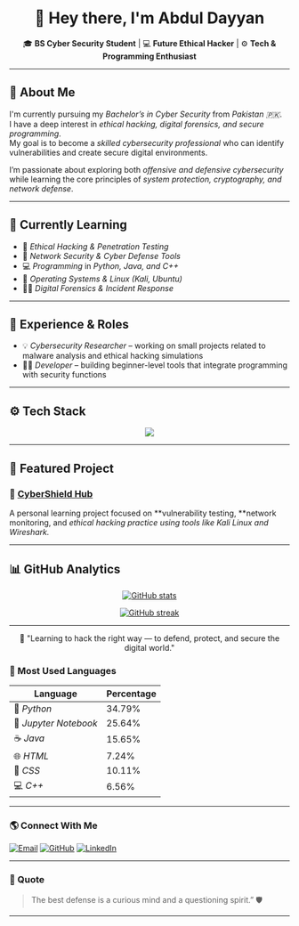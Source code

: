 <!-- 💫 Personal GitHub Profile README -->

<h1 align="center">🌙 Hey there, I'm Abdul Dayyan</h1>

<p align="center">
🎓 <b>BS Cyber Security Student</b> | 💻 <b>Future Ethical Hacker</b> | ⚙ <b>Tech & Programming Enthusiast</b>
</p>

---

## 🧠 About Me  

I'm currently pursuing my *Bachelor’s in Cyber Security* from *Pakistan 🇵🇰*.  
I have a deep interest in *ethical hacking, digital forensics, and secure programming*.  
My goal is to become a *skilled cybersecurity professional* who can identify vulnerabilities and create secure digital environments.

I’m passionate about exploring both *offensive and defensive cybersecurity* while learning the core principles of *system protection, cryptography, and network defense*.

---

## 🚀 Currently Learning  

- 🔐 *Ethical Hacking & Penetration Testing*  
- 🌱 *Network Security & Cyber Defense Tools*  
- 💻 *Programming* in *Python, Java, and C++*  
- 🧩 *Operating Systems & Linux (Kali, Ubuntu)*  
- 🕵‍♂ *Digital Forensics & Incident Response*

---

## 💼 Experience & Roles  

- 💡 *Cybersecurity Researcher* – working on small projects related to malware analysis and ethical hacking simulations  
- 🧑‍💻 *Developer* – building beginner-level tools that integrate programming with security functions  

---

## ⚙ Tech Stack  

<p align="center">
<img src="https://skillicons.dev/icons?i=python,java,cpp,html,css,git,github,vscode,linux,windows,canva" />
</p>

---

## 🌟 Featured Project  

### 🔗 [CyberShield Hub](#)
A personal learning project focused on **vulnerability testing, **network monitoring, and **ethical hacking practice* using tools like Kali Linux and Wireshark.*

---

## 📊 GitHub Analytics  

<p align="center">
<a href="https://github.com/AbdulDayyan">
<img src="https://github-readme-stats.vercel.app/api?username=AbdulDayyan&show_icons=true&theme=tokyonight" alt="GitHub stats" />
</a>
</p>

<p align="center">
<a href="https://github.com/AbdulDayyan">
<img src="https://github-readme-streak-stats.herokuapp.com/?user=AbdulDayyan&theme=tokyonight" alt="GitHub streak" />
</a>
</p>

---

<p align="center">
💬 "Learning to hack the right way — to defend, protect, and secure the digital world."
</p>

### 🧠 Most Used Languages
| Language | Percentage |
|-----------|-------------|
| 🐍 *Python* | 34.79% |
| 📓 *Jupyter Notebook* | 25.64% |
| ☕ *Java* | 15.65% |
| 🌐 *HTML* | 7.24% |
| 🎨 *CSS* | 10.11% |
| 💻 *C++* | 6.56% |

---

### 🌎 Connect With Me

[![Email](https://img.shields.io/badge/Email-0078D4?style=for-the-badge&logo=gmail&logoColor=white)](mailto:your.email@example.com)
[![GitHub](https://img.shields.io/badge/GitHub-333333?style=for-the-badge&logo=github&logoColor=white)](https://github.com/yourusername)
[![LinkedIn](https://img.shields.io/badge/LinkedIn-0077b5?style=for-the-badge&logo=linkedin&logoColor=white)](https://linkedin.com/in/yourlinkedin)

---

### 💬 Quote

> The best defense is a curious mind and a questioning spirit.” 🛡


---

